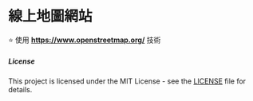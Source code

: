 # 線上地圖網站

⭐ 使用 **https://www.openstreetmap.org/** 技術












##### License
This project is licensed under the MIT License - see the [LICENSE](LICENSE) file for details.
